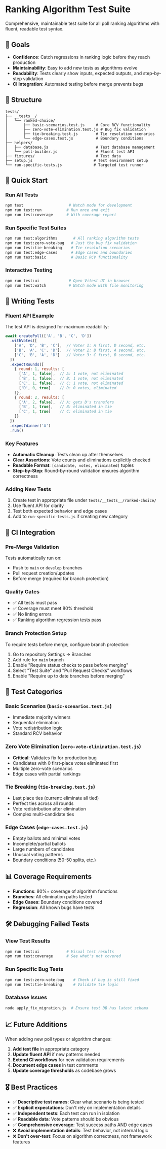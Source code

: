 # Ranking Algorithm Test Suite

Comprehensive, maintainable test suite for all poll ranking algorithms with fluent, readable test syntax.

## 🎯 Goals

- **Confidence**: Catch regressions in ranking logic before they reach production
- **Maintainability**: Easy to add new tests as algorithms evolve
- **Readability**: Tests clearly show inputs, expected outputs, and step-by-step validation
- **CI Integration**: Automated testing before merge prevents bugs

## 📁 Structure

```
tests/
├── __tests__/
│   └── ranked-choice/
│       ├── basic-scenarios.test.js     # Core RCV functionality
│       ├── zero-vote-elimination.test.js # Bug fix validation
│       ├── tie-breaking.test.js        # Tie resolution scenarios
│       └── edge-cases.test.js          # Boundary conditions
├── helpers/
│   ├── database.js                     # Test database management
│   └── poll-builder.js                 # Fluent test API
├── fixtures/                           # Test data
├── setup.js                           # Test environment setup
└── run-specific-tests.js              # Targeted test runner
```

## 🚀 Quick Start

### Run All Tests
```bash
npm test                    # Watch mode for development
npm run test:run           # Run once and exit
npm run test:coverage      # With coverage report
```

### Run Specific Test Suites
```bash
npm run test:algorithms       # All ranking algorithm tests
npm run test:zero-vote-bug   # Just the bug fix validation
npm run test:tie-breaking    # Tie resolution scenarios
npm run test:edge-cases      # Edge cases and boundaries
npm run test:basic           # Basic RCV functionality
```

### Interactive Testing
```bash
npm run test:ui             # Open Vitest UI in browser
npm run test:watch          # Watch mode with file monitoring
```

## 📝 Writing Tests

### Fluent API Example

The test API is designed for maximum readability:

```javascript
await createPoll(['A', 'B', 'C', 'D'])
  .withVotes([
    ['A', 'D', 'B', 'C'],  // Voter 1: A first, D second, etc.
    ['B', 'A', 'C', 'D'],  // Voter 2: B first, A second, etc.
    ['C', 'B', 'A', 'D']   // Voter 3: C first, B second, etc.
  ])
  .expectRounds([
    { round: 1, results: [
      ['A', 1, false],  // A: 1 vote, not eliminated
      ['B', 1, false],  // B: 1 vote, not eliminated  
      ['C', 1, false],  // C: 1 vote, not eliminated
      ['D', 0, true]    // D: 0 votes, eliminated
    ]},
    { round: 2, results: [
      ['A', 2, false],  // A: gets D's transfers
      ['B', 1, true],   // B: eliminated in tie
      ['C', 1, true]    // C: eliminated in tie
    ]}
  ])
  .expectWinner('A')
  .run()
```

### Key Features

- **Automatic Cleanup**: Tests clean up after themselves
- **Clear Assertions**: Vote counts and eliminations explicitly checked
- **Readable Format**: `[candidate, votes, eliminated]` tuples
- **Step-by-Step**: Round-by-round validation ensures algorithm correctness

### Adding New Tests

1. Create test in appropriate file under `tests/__tests__/ranked-choice/`
2. Use fluent API for clarity
3. Test both expected behavior and edge cases  
4. Add to `run-specific-tests.js` if creating new category

## 🔄 CI Integration

### Pre-Merge Validation

Tests automatically run on:
- Push to `main` or `develop` branches
- Pull request creation/updates
- Before merge (required for branch protection)

### Quality Gates

- ✅ All tests must pass
- ✅ Coverage must meet 80% threshold  
- ✅ No linting errors
- ✅ Ranking algorithm regression tests pass

### Branch Protection Setup

To require tests before merge, configure branch protection:

1. Go to repository Settings → Branches
2. Add rule for `main` branch
3. Enable "Require status checks to pass before merging"
4. Select "Test Suite" and "Pull Request Checks" workflows
5. Enable "Require up to date branches before merging"

## 🧪 Test Categories

### Basic Scenarios (`basic-scenarios.test.js`)
- Immediate majority winners
- Sequential elimination  
- Vote redistribution logic
- Standard RCV behavior

### Zero Vote Elimination (`zero-vote-elimination.test.js`)  
- **Critical**: Validates fix for production bug
- Candidates with 0 first-place votes eliminated first
- Multiple zero-vote scenarios
- Edge cases with partial rankings

### Tie Breaking (`tie-breaking.test.js`)
- Last place ties (current: eliminate all tied)
- Perfect ties across all rounds
- Vote redistribution after elimination
- Complex multi-candidate ties

### Edge Cases (`edge-cases.test.js`)
- Empty ballots and minimal votes
- Incomplete/partial ballots  
- Large numbers of candidates
- Unusual voting patterns
- Boundary conditions (50-50 splits, etc.)

## 📊 Coverage Requirements

- **Functions**: 80%+ coverage of algorithm functions
- **Branches**: All elimination paths tested
- **Edge Cases**: Boundary conditions covered  
- **Regression**: All known bugs have tests

## 🛠 Debugging Failed Tests

### View Test Results
```bash
npm run test:ui            # Visual test results
npm run test:coverage      # See what's not covered
```

### Run Specific Bug Tests
```bash
npm run test:zero-vote-bug    # Check if bug is still fixed
npm run test:tie-breaking     # Validate tie logic
```

### Database Issues
```bash
node apply_fix_migration.js  # Ensure test DB has latest schema
```

## 📈 Future Additions

When adding new poll types or algorithm changes:

1. **Add test file** in appropriate category
2. **Update fluent API** if new patterns needed
3. **Extend CI workflows** for new validation requirements  
4. **Document edge cases** in test comments
5. **Update coverage thresholds** as codebase grows

## 🎖 Best Practices

- ✅ **Descriptive test names**: Clear what scenario is being tested
- ✅ **Explicit expectations**: Don't rely on implementation details
- ✅ **Independent tests**: Each test can run in isolation
- ✅ **Readable data**: Vote patterns should be obvious
- ✅ **Comprehensive coverage**: Test success paths AND edge cases
- ❌ **Avoid implementation details**: Test behavior, not internal logic
- ❌ **Don't over-test**: Focus on algorithm correctness, not framework features